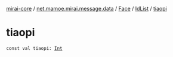 [mirai-core](../../../index.md) / [net.mamoe.mirai.message.data](../../index.md) / [Face](../index.md) / [IdList](index.md) / [tiaopi](./tiaopi.md)

# tiaopi

`const val tiaopi: `[`Int`](https://kotlinlang.org/api/latest/jvm/stdlib/kotlin/-int/index.html)